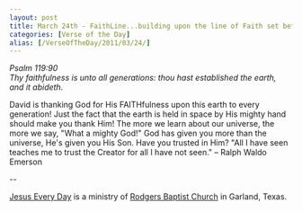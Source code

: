 ```yaml
---
layout: post
title: March 24th - FaithLine...building upon the line of Faith set before
categories: [Verse of the Day]
alias: [/VerseOfTheDay/2011/03/24/]
---
```


_Psalm 119:90  
Thy faithfulness is unto all generations: thou hast established the
earth, and it abideth._

David is thanking God for His FAITHfulness upon this earth to every
generation! Just the fact that the earth is held in space by His
mighty hand should make you thank Him! The more we learn about our
universe, the more we say, "What a mighty God!" God has given you
more than the universe, He's given you His Son. Have you trusted in
Him?
"All I have seen teaches me to trust the Creator for all I have not
seen." &ndash; Ralph Waldo Emerson

 --

<a href=http://jesuseveryday.net>Jesus Every Day</a> is a ministry of <a href=http://rodgersbaptist.net>Rodgers Baptist Church</a> in Garland, Texas.
